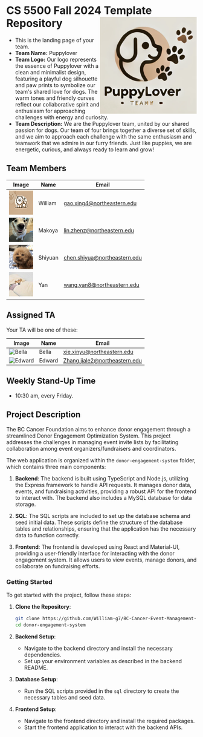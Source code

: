 # CS 5500 Fall 2024 Template Repository <img src="Resources/Team logo.png" alt="Team Logo" height="256" width="256" align="right">

- This is the landing page of your team.
- **Team Name:** Puppylover
- **Team Logo:** Our logo represents the essence of Puppylover with a clean and minimalist design, featuring a playful dog silhouette and paw prints to symbolize our team's shared love for dogs. The warm tones and friendly curves reflect our collaborative spirit and enthusiasm for approaching challenges with energy and curiosity.
- **Team Description:** We are the Puppylover team, united by our shared passion for dogs. Our team of four brings together a diverse set of skills, and we aim to approach each challenge with the same enthusiasm and teamwork that we admire in our furry friends. Just like puppies, we are energetic, curious, and always ready to learn and grow!

## Team Members
| Image | Name | Email |
|-------|------|-------|
| <img src="Resources/Samoyed.png" alt="William" height="64" width="64"> | William | gao.xing4@northeastern.edu |
| <img src="Resources/truffle.png" alt="Makoya" height="64" width="64"> | Makoya | lin.zhenz@northeastern.edu |
| <img src="Resources/teddy.jpg" alt="Shiyuan" height="64" width="64"> | Shiyuan | chen.shiyua@northeastern.edu |
| <img src="Resources/cute puppy.jpg" alt="Yan" height="64" width="64"> | Yan | wang.yan8@northeastern.edu |

## Assigned TA
Your TA will be one of these:

| Image | Name | Email |
|-------|------|-------|
| <img src="Resources/bella.jpeg" alt="Bella" height="64" width="64"> | Bella | xie.xinyu@northeastern.edu |
| <img src="Resources/edward.jpeg" alt="Edward" height="64" width="64"> | Edward | Zhang.jiale2@northeastern.edu |

## Weekly Stand-Up Time
- 10:30 am, every Friday.

## Project Description

The BC Cancer Foundation aims to enhance donor engagement through a streamlined Donor Engagement Optimization System. This project addresses the challenges in managing event invite lists by facilitating collaboration among event organizers/fundraisers and coordinators.

The web application is organized within the `donor-engagement-system` folder, which contains three main components:

1. **Backend**: The backend is built using TypeScript and Node.js, utilizing the Express framework to handle API requests. It manages donor data, events, and fundraising activities, providing a robust API for the frontend to interact with. The backend also includes a MySQL database for data storage.

2. **SQL**: The SQL scripts are included to set up the database schema and seed initial data. These scripts define the structure of the database tables and relationships, ensuring that the application has the necessary data to function correctly.

3. **Frontend**: The frontend is developed using React and Material-UI, providing a user-friendly interface for interacting with the donor engagement system. It allows users to view events, manage donors, and collaborate on fundraising efforts.

### Getting Started

To get started with the project, follow these steps:

1. **Clone the Repository**:
   ```bash
   git clone https://github.com/William-g7/BC-Cancer-Event-Management-System.git
   cd donor-engagement-system
   ```

2. **Backend Setup**:
   - Navigate to the backend directory and install the necessary dependencies.
   - Set up your environment variables as described in the backend README.

3. **Database Setup**:
   - Run the SQL scripts provided in the `sql` directory to create the necessary tables and seed data.

4. **Frontend Setup**:
   - Navigate to the frontend directory and install the required packages.
   - Start the frontend application to interact with the backend APIs.




